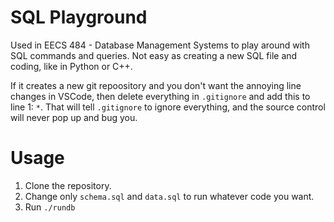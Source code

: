 # SQL Playground

Used in EECS 484 - Database Management Systems to play around with SQL commands and queries. Not easy as creating a new SQL file and coding, like in Python or C++.

If it creates a new git repoository and you don't want the annoying line changes in VSCode, then delete everything in `.gitignore` and add this to line 1: `*`. That will tell `.gitignore` to ignore everything, and the source control will never pop up and bug you.

# Usage
1. Clone the repository.
2. Change only `schema.sql` and `data.sql` to run whatever code you want.
3. Run `./rundb`
